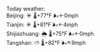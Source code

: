 Today weather:  
Beijing: ☀️ 🌡️+77°F 🌬️←0mph  
Tianjin: ☀️ 🌡️+81°F 🌬️←4mph  
Shijiazhuang: 🌦 🌡️+75°F 🌬️←0mph  
Tangshan: ⛅️  🌡️+82°F 🌬️↖9mph  
